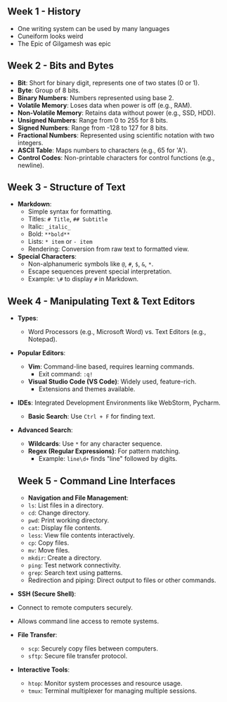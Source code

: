 ## Week 1 - History
- One writing system can be used by many languages
- Cuneiform looks weird
- The Epic of Gilgamesh was epic
## Week 2 - Bits and Bytes
- **Bit**: Short for binary digit, represents one of two states (0 or 1).  
- **Byte**: Group of 8 bits.  
- **Binary Numbers**: Numbers represented using base 2.  
- **Volatile Memory**: Loses data when power is off (e.g., RAM).  
- **Non-Volatile Memory**: Retains data without power (e.g., SSD, HDD).
- **Unsigned Numbers**: Range from 0 to 255 for 8 bits.  
- **Signed Numbers**: Range from -128 to 127 for 8 bits.  
- **Fractional Numbers**: Represented using scientific notation with two integers.
- **ASCII Table**: Maps numbers to characters (e.g., 65 for 'A').  
- **Control Codes**: Non-printable characters for control functions (e.g., newline).
## Week 3 - Structure of Text
- **Markdown**:  
  - Simple syntax for formatting.  
  - Titles: `# Title`, `## Subtitle`  
  - Italic: `_italic_`  
  - Bold: `**bold**`  
  - Lists: `* item` or `- item`  
  - Rendering: Conversion from raw text to formatted view.  
- **Special Characters**:  
  - Non-alphanumeric symbols like `@`, `#`, `$`, `&`, `*`.  
  - Escape sequences prevent special interpretation.  
  - Example: `\#` to display `#` in Markdown.
## Week 4 - Manipulating Text & Text Editors
- **Types**:  
  - Word Processors (e.g., Microsoft Word) vs. Text Editors (e.g., Notepad).  
- **Popular Editors**:  
  - **Vim**: Command-line based, requires learning commands.  
    - Exit command: `:q!`  
  - **Visual Studio Code (VS Code)**: Widely used, feature-rich.  
    - Extensions and themes available.  
- **IDEs**: Integrated Development Environments like WebStorm, Pycharm.
  - **Basic Search**: Use `Ctrl + F` for finding text.  
- **Advanced Search**:  
  - **Wildcards**: Use `*` for any character sequence.  
  - **Regex (Regular Expressions)**: For pattern matching.  
    - Example: `line\d+` finds "line" followed by digits.
  ## Week 5 - Command Line Interfaces
  - **Navigation and File Management**:  
  - `ls`: List files in a directory.  
  - `cd`: Change directory.  
  - `pwd`: Print working directory.  
  - `cat`: Display file contents.  
  - `less`: View file contents interactively.  
  - `cp`: Copy files.  
  - `mv`: Move files.  
  - `mkdir`: Create a directory.  
  - `ping`: Test network connectivity.
   - `grep`: Search text using patterns.  
  - Redirection and piping: Direct output to files or other commands.
 - **SSH (Secure Shell)**:  
  - Connect to remote computers securely.  
  - Allows command line access to remote systems.  
    
- **File Transfer**:  
  - `scp`: Securely copy files between computers.  
  - `sftp`: Secure file transfer protocol.
 
- **Interactive Tools**:  
  - `htop`: Monitor system processes and resource usage.  
  - `tmux`: Terminal multiplexer for managing multiple sessions. 








